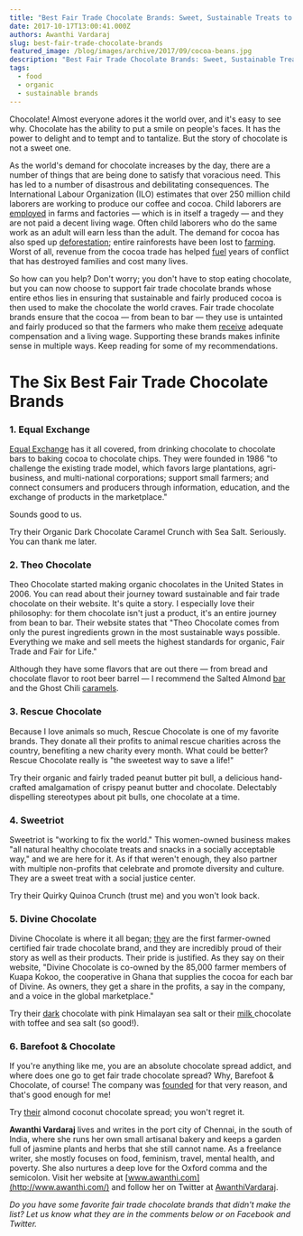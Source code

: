 ```yaml
---
title: "Best Fair Trade Chocolate Brands: Sweet, Sustainable Treats to Eat"
date: 2017-10-17T13:00:41.000Z
authors: Awanthi Vardaraj
slug: best-fair-trade-chocolate-brands
featured_image: /blog/images/archive/2017/09/cocoa-beans.jpg
description: "Best Fair Trade Chocolate Brands: Sweet, Sustainable Treats to Eat"
tags:
  - food
  - organic
  - sustainable brands
---
```

Chocolate! Almost everyone adores it the world over, and it's easy to see why. Chocolate has the ability to put a smile on people's faces. It has the power to delight and to tempt and to tantalize. But the story of chocolate is not a sweet one.

As the world's demand for chocolate increases by the day, there are a number of things that are being done to satisfy that voracious need. This has led to a number of disastrous and debilitating consequences. The International Labour Organization (ILO) estimates that over 250 million child laborers are working to produce our coffee and cocoa. Child laborers are [employed](https://www.voanews.com/a/a-13-2007-10-30-voa43-66520562/553525.html) in farms and factories — which is in itself a tragedy — and they are not paid a decent living wage. Often child laborers who do the same work as an adult will earn less than the adult. The demand for cocoa has also sped up [deforestation](https://www.reuters.com/article/us-ivorycoast-cocoa-environment-insight/ivory-coast-seeks-to-save-forests-from-illegal-cocoa-boom-idUSKCN0RZ09H20151005/); entire rainforests have been lost to [farming](https://www.tomatoink.com/blog/posts/how-to-stop-deforestation.html). Worst of all, revenue from the cocoa trade has helped [fuel](http://news.bbc.co.uk/2/hi/africa/6732977.stm) years of conflict that has destroyed families and cost many lives.

So how can you help? Don't worry; you don't have to stop eating chocolate, but you can now choose to support fair trade chocolate brands whose entire ethos lies in ensuring that sustainable and fairly produced cocoa is then used to make the chocolate the world craves. Fair trade chocolate brands ensure that the cocoa — from bean to bar — they use is untainted and fairly produced so that the farmers who make them [receive](http://www.fairtrade.org.uk/Farmers-and-Workers/Cocoa) adequate compensation and a living wage. Supporting these brands makes infinite sense in multiple ways. Keep reading for some of my recommendations.

# The Six Best Fair Trade Chocolate Brands

### 1. Equal Exchange

[Equal Exchange](http://equalexchange.coop/products/chocolate) has it all covered, from drinking chocolate to chocolate bars to baking cocoa to chocolate chips. They were founded in 1986 "to challenge the existing trade model, which favors large plantations, agri-business, and multi-national corporations; support small farmers; and connect consumers and producers through information, education, and the exchange of products in the marketplace."

Sounds good to us.

Try their Organic Dark Chocolate Caramel Crunch with Sea Salt. Seriously. You can thank me later.

### 2. Theo Chocolate

Theo Chocolate started making organic chocolates in the United States in 2006. You can read about their journey toward sustainable and fair trade chocolate on their website. It's quite a story. I especially love their philosophy: for them chocolate isn't just a product, it's an entire journey from bean to bar. Their website states that "Theo Chocolate comes from only the purest ingredients grown in the most sustainable ways possible. Everything we make and sell meets the highest standards for organic, Fair Trade and Fair for Life."

Although they have some flavors that are out there — from bread and chocolate flavor to root beer barrel — I recommend the Salted Almond [bar](https://www.theochocolate.com/product/salted-almond-milk/) and the Ghost Chili [caramels](https://www.theochocolate.com/product/ghost-chili-caramels/).

### 3. Rescue Chocolate

Because I love animals so much, Rescue Chocolate is one of my favorite brands. They donate all their profits to animal rescue charities across the country, benefiting a new charity every month. What could be better? Rescue Chocolate really is "the sweetest way to save a life!"

Try their organic and fairly traded peanut butter pit bull, a delicious hand-crafted amalgamation of crispy peanut butter and chocolate. Delectably dispelling stereotypes about pit bulls, one chocolate at a time.

### 4. Sweetriot

Sweetriot is "working to fix the world." This women-owned business makes "all natural healthy chocolate treats and snacks in a socially acceptable way," and we are here for it. As if that weren't enough, they also partner with multiple non-profits that celebrate and promote diversity and culture. They are a sweet treat with a social justice center.

Try their Quirky Quinoa Crunch (trust me) and you won't look back.

### 5. Divine Chocolate

Divine Chocolate is where it all began; [they](http://www.divinechocolate.com/us/about-us) are the first farmer-owned certified fair trade chocolate brand, and they are incredibly proud of their story as well as their products. Their pride is justified. As they say on their website, "Divine Chocolate is co-owned by the 85,000 farmer members of Kuapa Kokoo, the cooperative in Ghana that supplies the cocoa for each bar of Divine. As owners, they get a share in the profits, a say in the company, and a voice in the global marketplace."

Try their [dark](http://shop.divinechocolateusa.com/Dark-Chocolate-with-Pink-Himalayan-Salt/p/DIV-001767N&c=DivineChocolate@Bars@Dark) chocolate with pink Himalayan sea salt or their [milk ](http://shop.divinechocolateusa.com/Milk-Chocolate-with-Toffee-and-Sea-Salt/p/DIV-001354&c=DivineChocolate@Bars@Milk)chocolate with toffee and sea salt (so good!).

### 6. Barefoot & Chocolate

If you're anything like me, you are an absolute chocolate spread addict, and where does one go to get fair trade chocolate spread? Why, Barefoot & Chocolate, of course! The company was [founded](http://www.barefootandchocolate.com/our-story/) for that very reason, and that's good enough for me!

Try [their](http://www.barefootandchocolate.com/products/almond-coconut-chocolate-spread/) almond coconut chocolate spread; you won't regret it.

**Awanthi Vardaraj** lives and writes in the port city of Chennai, in the south of India, where she runs her own small artisanal bakery and keeps a garden full of jasmine plants and herbs that she still cannot name. As a freelance writer, she mostly focuses on food, feminism, travel, mental health, and poverty. She also nurtures a deep love for the Oxford comma and the semicolon. Visit her website at [www.awanthi.com](http://www.awanthi.com/) and follow her on Twitter at [AwanthiVardaraj](https://twitter.com/AwanthiVardaraj).

*Do you have some favorite fair trade chocolate brands that didn't make the list? Let us know what they are in the comments below or on Facebook and Twitter.*
